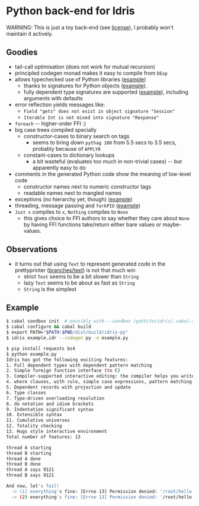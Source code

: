 # Python back-end for Idris

WARNING: This is just a toy back-end (see [license](https://github.com/ziman/idris-py/blob/master/CRAPL-LICENSE.txt)), I probably won't maintain it actively.

## Goodies

* tail-call optimisation (does not work for mutual recursion)
* principled codegen monad makes it easy to compile from `DExp`
* allows typechecked use of Python libraries
  ([example](https://github.com/ziman/idris-py/blob/master/example.idr))
	- thanks to signatures for Python objects
      ([example](https://github.com/ziman/idris-py/blob/master/Python/BeautifulSoup.idr)).
    - fully dependent type signatures are supported
      ([example](https://github.com/ziman/idris-py/blob/master/Python/Lib/Queue.idr#L17)),
      including arguments with defaults
* error reflection yields messages like:
    - `Field "gets" does not exist in object signature "Session"`
    - `Iterable Int is not mixed into signature "Response"`
* `foreach` -- higher-order FFI :)
* big case trees compiled specially
    - constructor-cases to binary search on tags
	    - seems to bring down `pythag 100` from 5.5 secs to 3.5 secs, probably because of `APPLY0`
	- constant-cases to dictionary lookups
        - a bit wasteful (evaluates too much in non-trivial cases) -- but apparently easy to do
* comments in the generated Python code show the meaning of low-level code
    - constructor names next to numeric constructor tags
    - readable names next to mangled names
* exceptions (no hierarchy yet, though) ([example](https://github.com/ziman/idris-py/blob/master/example.idr#L78))
* threading, message passing and `forkPIO` ([example](https://github.com/ziman/idris-py/blob/master/example.idr#L60))
* `Just x` compiles to `x`, `Nothing` compiles to `None`
    - this gives choice to FFI authors to say whether they care about `None`
      by having FFI functions take/return either bare values or maybe-values.

## Observations

* it turns out that using `Text` to represent generated code in the prettyprinter
  ([branches/text](https://github.com/ziman/idris-py/tree/text)) is not that much win
    - strict `Text` seems to be a bit slower than `String`
    - lazy `Text` seems to be about as fast as `String`
    - `String` is the simplest

## Example

```bash
$ cabal sandbox init  # possibly with --sandbox /path/to/idris/.cabal-sandbox
$ cabal configure && cabal build
$ export PATH="$PATH:$PWD/dist/build/idris-py"
$ idris example.idr --codegen py -o example.py

$ pip install requests bs4
$ python example.py
Idris has got the following exciting features:
1. Full dependent types with dependent pattern matching
2. Simple foreign function interface (to C)
3. Compiler-supported interactive editing: the compiler helps you write code using the types
4. where clauses, with rule, simple case expressions, pattern matching let and lambda bindings
5. Dependent records with projection and update
6. Type classes
7. Type-driven overloading resolution
8. do notation and idiom brackets
9. Indentation significant syntax
10. Extensible syntax
11. Cumulative universes
12. Totality checking
13. Hugs style interactive environment
Total number of features: 13

thread A starting
thread B starting
thread A done
thread B done
thread A says 9121
thread B says 9121

And now, let's fail!
  -> (1) everything's fine: [Errno 13] Permission denied: '/root/hello'
  -> (2) everything's fine: [Errno 13] Permission denied: '/root/hello'
```
